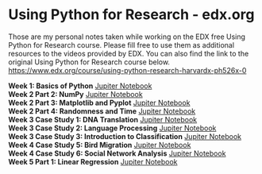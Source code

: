 # Using Python for Research - edx.org

Those are my personal notes taken while working on the EDX free Using Python for Research course. Please fill free to use them as additional resources to the videos provided by EDX. You can also find the link to the original Using Python for Research course below.
https://www.edx.org/course/using-python-research-harvardx-ph526x-0
  
**Week 1: Basics of Python** [Jupiter Notebook](https://github.com/mmichal9/Using_Python_for_Research-edx.org-/blob/master/Week_1.ipynb)  
**Week 2 Part 2: NumPy** [Jupiter Notebook](https://github.com/mmichal9/Using_Python_for_Research-edx.org-/blob/master/Week_2_p2.ipynb)  
**Week 2 Part 3: Matplotlib and Pyplot** [Jupiter Notebook](https://github.com/mmichal9/Using_Python_for_Research-edx.org-/blob/master/Week_2_p3.ipynb)  
**Week 2 Part 4: Randomness and Time** [Jupiter Notebook](https://github.com/mmichal9/Using_Python_for_Research-edx.org-/blob/master/Week_2_p4.ipynb)  
**Week 3 Case Study 1: DNA Translation** [Jupiter Notebook](https://github.com/mmichal9/Using_Python_for_Research-edx.org-/blob/master/Week_3_CS1.ipynb)  
**Week 3 Case Study 2: Language Processing** [Jupiter Notebook](https://github.com/mmichal9/Using_Python_for_Research-edx.org-/blob/master/Week_3_CS2.ipynb)  
**Week 3 Case Study 3: Introduction to Classification** [Jupiter Notebook](https://github.com/mmichal9/Using_Python_for_Research-edx.org-/blob/master/Week_3_CS3.ipynb)  
**Week 4 Case Study 5: Bird Migration** [Jupiter Notebook](https://github.com/mmichal9/Using_Python_for_Research-edx.org-/blob/master/Week_4_CS5.ipynb)  
**Week 4 Case Study 6: Social Network Analysis** [Jupiter Notebook](https://github.com/mmichal9/Using_Python_for_Research-edx.org-/blob/master/Week_4_CS6.ipynb)  
**Week 5 Part 1: Linear Regression** [Jupiter Notebook](https://github.com/mmichal9/Using_Python_for_Research-edx.org-/blob/master/Week_5_p1.ipynb)  


